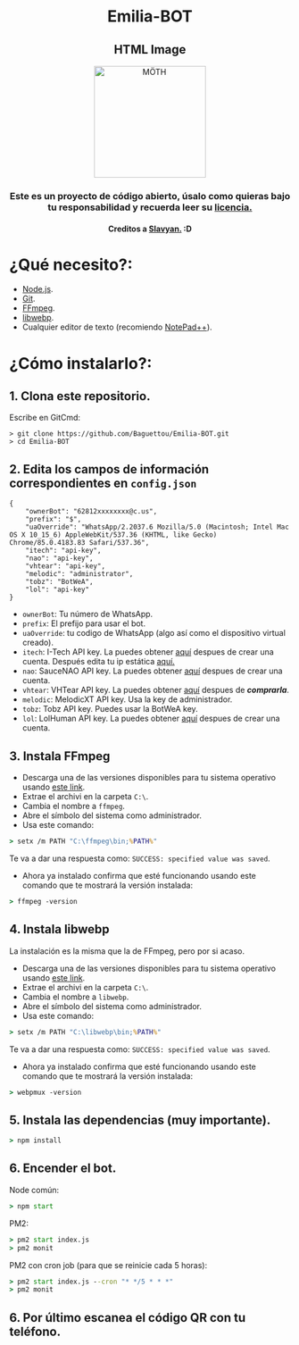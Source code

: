 <div align="center">
    
# Emilia-BOT

<p align="center"> 
<H2>HTML Image</H2><img src="https://user-images.githubusercontent.com/68337546/111088722-8a2da300-84f6-11eb-8229-f03350f4f860.png" alt="MÖTH" width="200" height="200">
<H3>Este es un proyecto de código abierto, úsalo como quieras bajo tu responsabilidad y recuerda leer su  <a href="https://github.com/Baguettou/Emilia-BOT/blob/main/LICENCIA%20-%20LICENSE">licencia.</a></H3>
<H4>Creditos a <a href="https://github.com/SlavyanDesu/">Slavyan.</a> :D</H3>
</p>
</div>

# ¿Qué necesito?:
* [Node.js](https://nodejs.org/es/).
* [Git](https://git-scm.com/downloads).
* [FFmpeg](https://www.gyan.dev/ffmpeg/builds/).
* [libwebp](https://developers.google.com/speed/webp/download).
* Cualquier editor de texto (recomiendo [NotePad++](https://notepad-plus-plus.org/downloads/)).

# ¿Cómo instalarlo?:
## 1. Clona este repositorio.
Escribe en GitCmd:
``` 
> git clone https://github.com/Baguettou/Emilia-BOT.git 
> cd Emilia-BOT
``` 

## 2. Edita los campos de información correspondientes en ```config.json```

```
{
    "ownerBot": "62812xxxxxxxx@c.us", 
    "prefix": "$",
    "uaOverride": "WhatsApp/2.2037.6 Mozilla/5.0 (Macintosh; Intel Mac OS X 10_15_6) AppleWebKit/537.36 (KHTML, like Gecko) Chrome/85.0.4183.83 Safari/537.36",
    "itech": "api-key",
    "nao": "api-key",
    "vhtear": "api-key",
    "melodic": "administrator",
    "tobz": "BotWeA",
    "lol": "api-key"
}
```

* ```ownerBot```: Tu número de WhatsApp.
* ```prefix```: El prefijo para usar el bot.
* ```uaOverride```: tu codigo de WhatsApp (algo así como el dispositivo virtual creado).
* ```itech```: I-Tech API key. La puedes obtener [aquí](https://api.i-tech.id/) despues de crear una cuenta. Después edita tu ip estática [aquí.](https://api.i-tech.id/settings/profile)
* ```nao```: SauceNAO API key. La puedes obtener [aquí](https://saucenao.com/user.php) despues de crear una cuenta.
* ```vhtear```: VHTear API key. La puedes obtener [aquí](https://api.vhtear.com/) despues de ***comprarla***.
* ```melodic```: MelodicXT API key. Usa la key de administrador.
* ```tobz```: Tobz API key. Puedes usar la BotWeA key.
* ```lol```: LolHuman API key. La puedes obtener [aquí](https://lolhuman.herokuapp.com/) despues de crear una cuenta.

## 3. Instala FFmpeg
* Descarga una de las versiones disponibles  para tu sistema operativo usando [este link](https://www.gyan.dev/ffmpeg/builds/).
* Extrae el archivi en la carpeta `C:\`.
* Cambia el nombre a `ffmpeg`.
* Abre el símbolo del sistema como administrador.
* Usa este comando:
```cmd
> setx /m PATH "C:\ffmpeg\bin;%PATH%"
```
Te va a dar una respuesta como: `SUCCESS: specified value was saved`.
* Ahora ya instalado confirma que esté funcionando usando este comando que te mostrará la versión instalada:
```cmd
> ffmpeg -version
```

## 4. Instala libwebp
La instalación es la misma que la de FFmpeg, pero por si acaso.
* Descarga una de las versiones disponibles para tu sistema operativo usando [este link](https://developers.google.com/speed/webp/download).
* Extrae el archivi en la carpeta `C:\`.
* Cambia el nombre a `libwebp`.
* Abre el símbolo del sistema como administrador.
* Usa este comando:
```cmd
> setx /m PATH "C:\libwebp\bin;%PATH%"
```
Te va a dar una respuesta como: `SUCCESS: specified value was saved`.
* Ahora ya instalado confirma que esté funcionando usando este comando que te mostrará la versión instalada:
```cmd
> webpmux -version
```

## 5. Instala las dependencias (muy importante).
```cmd
> npm install
```

## 6. Encender el bot.
Node común:
```cmd
> npm start
```

PM2:
```cmd
> pm2 start index.js
> pm2 monit
```

PM2 con cron job (para que se reinicie cada 5 horas):
```cmd
> pm2 start index.js --cron "* */5 * * *"
> pm2 monit
```

## 6. Por último escanea el código QR con tu teléfono.
